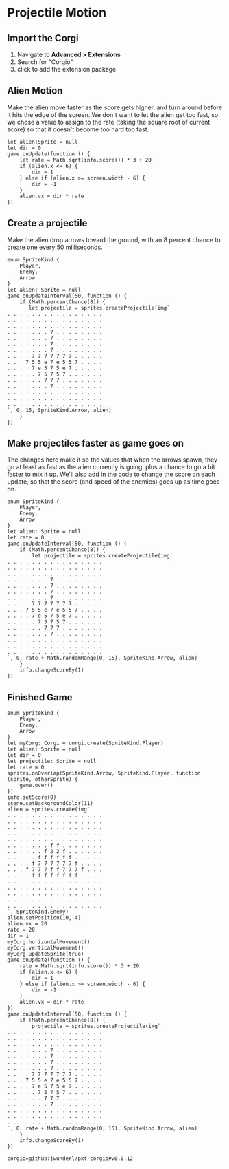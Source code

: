 # Projectile Motion

## Import the Corgi

1. Navigate to **Advanced > Extensions**
2. Search for "Corgio"
3. click to add the extension package

## Alien Motion

Make the alien move faster as the score gets higher, and turn around before it hits the edge of the screen. We don't want to let the alien get too fast, so we chose a value to assign to the rate (taking the square root of current score) so that it doesn't become too hard too fast.
```block
let alien:Sprite = null
let dir = 0
game.onUpdate(function () {
    let rate = Math.sqrt(info.score()) * 3 + 20
    if (alien.x <= 6) {
        dir = 1
    } else if (alien.x >= screen.width - 6) {
        dir = -1
    }
    alien.vx = dir * rate
})
```

## Create a projectile

Make the alien drop arrows toward the ground, with an 8 percent chance to create one every 50 milliseconds.

```block
enum SpriteKind {
    Player,
    Enemy,
    Arrow
}
let alien: Sprite = null
game.onUpdateInterval(50, function () {
    if (Math.percentChance(8)) {
       let projectile = sprites.createProjectile(img`
. . . . . . . . . . . . . . . . 
. . . . . . . . . . . . . . . . 
. . . . . . . . . . . . . . . . 
. . . . . . . 7 . . . . . . . . 
. . . . . . . 7 . . . . . . . . 
. . . . . . . 7 . . . . . . . . 
. . . . . . . 7 . . . . . . . . 
. . . . 7 7 7 7 7 7 7 . . . . . 
. . . 7 5 5 e 7 e 5 5 7 . . . . 
. . . . 7 e 5 7 5 e 7 . . . . . 
. . . . . 7 5 7 5 7 . . . . . . 
. . . . . . 7 7 7 . . . . . . . 
. . . . . . . 7 . . . . . . . . 
. . . . . . . . . . . . . . . . 
. . . . . . . . . . . . . . . . 
. . . . . . . . . . . . . . . . 
`, 0, 15, SpriteKind.Arrow, alien)
    }
})
```

## Make projectiles faster as game goes on

The changes here make it so the values that when the arrows spawn, they go at least
as fast as the alien currently is going, plus a chance to go a bit faster to mix it up.
We'll also add in the code to change the score on each update, so that the score (and speed
of the enemies) goes up as time goes on.

```block
enum SpriteKind {
    Player,
    Enemy,
    Arrow
}
let alien: Sprite = null
let rate = 0
game.onUpdateInterval(50, function () {
    if (Math.percentChance(8)) {
        let projectile = sprites.createProjectile(img`
. . . . . . . . . . . . . . . . 
. . . . . . . . . . . . . . . . 
. . . . . . . . . . . . . . . . 
. . . . . . . 7 . . . . . . . . 
. . . . . . . 7 . . . . . . . . 
. . . . . . . 7 . . . . . . . . 
. . . . . . . 7 . . . . . . . . 
. . . . 7 7 7 7 7 7 7 . . . . . 
. . . 7 5 5 e 7 e 5 5 7 . . . . 
. . . . 7 e 5 7 5 e 7 . . . . . 
. . . . . 7 5 7 5 7 . . . . . . 
. . . . . . 7 7 7 . . . . . . . 
. . . . . . . 7 . . . . . . . . 
. . . . . . . . . . . . . . . . 
. . . . . . . . . . . . . . . . 
. . . . . . . . . . . . . . . . 
`, 0, rate + Math.randomRange(0, 15), SpriteKind.Arrow, alien)
    }
    info.changeScoreBy(1)
})
```

## Finished Game

```blocks
enum SpriteKind {
    Player,
    Enemy,
    Arrow
}
let myCorg: Corgi = corgi.create(SpriteKind.Player)
let alien: Sprite = null
let dir = 0
let projectile: Sprite = null
let rate = 0
sprites.onOverlap(SpriteKind.Arrow, SpriteKind.Player, function (sprite, otherSprite) {
    game.over()
})
info.setScore(0)
scene.setBackgroundColor(11)
alien = sprites.create(img`
. . . . . . . . . . . . . . . . 
. . . . . . . . . . . . . . . . 
. . . . . . . . . . . . . . . . 
. . . . . . . . . . . . . . . . 
. . . . . . . . . . . . . . . . 
. . . . . . . f f . . . . . . . 
. . . . . . f 2 2 f . . . . . . 
. . . . . f f f f f f . . . . . 
. . . . f 7 7 7 7 7 7 f . . . . 
. . . f 7 7 7 f f 7 7 7 f . . . 
. . . . f f f f f f f f . . . . 
. . . . . . . . . . . . . . . . 
. . . . . . . . . . . . . . . . 
. . . . . . . . . . . . . . . . 
. . . . . . . . . . . . . . . . 
. . . . . . . . . . . . . . . . 
`, SpriteKind.Enemy)
alien.setPosition(10, 4)
alien.vx = 20
rate = 20
dir = 1
myCorg.horizontalMovement()
myCorg.verticalMovement()
myCorg.updateSprite(true)
game.onUpdate(function () {
    rate = Math.sqrt(info.score()) * 3 + 20
    if (alien.x <= 6) {
        dir = 1
    } else if (alien.x >= screen.width - 6) {
        dir = -1
    }
    alien.vx = dir * rate
})
game.onUpdateInterval(50, function () {
    if (Math.percentChance(8)) {
        projectile = sprites.createProjectile(img`
. . . . . . . . . . . . . . . . 
. . . . . . . . . . . . . . . . 
. . . . . . . . . . . . . . . . 
. . . . . . . 7 . . . . . . . . 
. . . . . . . 7 . . . . . . . . 
. . . . . . . 7 . . . . . . . . 
. . . . . . . 7 . . . . . . . . 
. . . . 7 7 7 7 7 7 7 . . . . . 
. . . 7 5 5 e 7 e 5 5 7 . . . . 
. . . . 7 e 5 7 5 e 7 . . . . . 
. . . . . 7 5 7 5 7 . . . . . . 
. . . . . . 7 7 7 . . . . . . . 
. . . . . . . 7 . . . . . . . . 
. . . . . . . . . . . . . . . . 
. . . . . . . . . . . . . . . . 
. . . . . . . . . . . . . . . . 
`, 0, rate + Math.randomRange(0, 15), SpriteKind.Arrow, alien)
    }
    info.changeScoreBy(1)
})
```

```package
corgio=github:jwunderl/pxt-corgio#v0.0.12
```